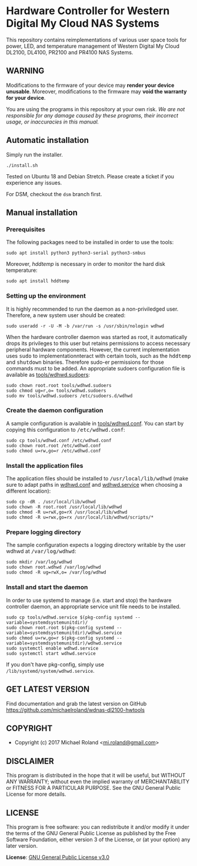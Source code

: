# Hardware Controller for Western Digital My Cloud NAS Systems

This repository contains reimplementations of various user space tools for power,
LED, and temperature management of Western Digital My Cloud DL2100, DL4100, PR2100 and PR4100 NAS Systems.

## WARNING

Modifications to the firmware of your device may **render your device unusable**.
Moreover, modifications to the firmware may **void the warranty for your device**.

You are using the programs in this repository at your own risk. _We are not
responsible for any damage caused by these programs, their incorrect usage, or
inaccuracies in this manual._

## Automatic installation

Simply run the installer.

    ./install.sh
    
Tested on Ubuntu 18 and Debian Stretch. Please create a ticket if you experience any issues.

For DSM, checkout the `dsm` branch first.

## Manual installation

### Prerequisites

The following packages need to be installed in order to use the tools:

    sudo apt install python3 python3-serial python3-smbus

Moreover, _hddtemp_ is necessary in order to monitor the hard disk temperature:

    sudo apt install hddtemp

### Setting up the environment

It is highly recommended to run the daemon as a non-priviledged user. Therefore, a
new system user should be created:

    sudo useradd -r -U -M -b /var/run -s /usr/sbin/nologin wdhwd

When the hardware controller daemon was started as root, it automatically drops its
privileges to this user but retains permissions to access necessary peripheral
hardware components. However, the current implementation uses <samp>sudo</samp> to
implementationnteract with certain tools, such as the <samp>hddtemp</samp> and
<samp>shutdown</samp> binaries. Therefore sudo-er permissions for those commands
must to be added. An appropriate sudoers configuration file is available as
[tools/wdhwd.sudoers](tools/wdhwd.sudoers):

    sudo chown root.root tools/wdhwd.sudoers
    sudo chmod ug=r,o= tools/wdhwd.sudoers
    sudo mv tools/wdhwd.sudoers /etc/sudoers.d/wdhwd

### Create the daemon configuration

A sample configuration is available in [tools/wdhwd.conf](tools/wdhwd.conf). You can
start by copying this configuration to <samp>/etc/wdhwd.conf</samp>:

    sudo cp tools/wdhwd.conf /etc/wdhwd.conf
    sudo chown root.root /etc/wdhwd.conf
    sudo chmod u=rw,go=r /etc/wdhwd.conf

### Install the application files

The application files should be installed to <samp>/usr/local/lib/wdhwd</samp> (make
sure to adapt paths in [wdhwd.conf](tools/wdhwd.conf) and [wdhwd.service](tools/wdhwd.service)
when choosing a different location):

    sudo cp -dR . /usr/local/lib/wdhwd
    sudo chown -R root.root /usr/local/lib/wdhwd
    sudo chmod -R u=rwX,go=rX /usr/local/lib/wdhwd
    sudo chmod -R u=rwx,go=rx /usr/local/lib/wdhwd/scripts/*

### Prepare logging directory

The sample configuration expects a logging directory writable by the user wdhwd at
<samp>/var/log/wdhwd</samp>:

    sudo mkdir /var/log/wdhwd
    sudo chown root.wdhwd /var/log/wdhwd
    sudo chmod -R ug=rwX,o= /var/log/wdhwd

### Install and start the daemon

In order to use systemd to manage (i.e. start and stop) the hardware controller
daemon, an appropriate service unit file needs to be installed.

    sudo cp tools/wdhwd.service $(pkg-config systemd --variable=systemdsystemunitdir)/
    sudo chown root.root $(pkg-config systemd --variable=systemdsystemunitdir)/wdhwd.service
    sudo chmod u=rw,go=r $(pkg-config systemd --variable=systemdsystemunitdir)/wdhwd.service
    sudo systemctl enable wdhwd.service
    sudo systemctl start wdhwd.service

If you don't have pkg-config, simply use `/lib/systemd/system/wdhwd.service`.

## GET LATEST VERSION

Find documentation and grab the latest version on GitHub
<https://github.com/michaelroland/wdnas-dl2100-hwtools>

## COPYRIGHT

- Copyright (c) 2017 Michael Roland <<mi.roland@gmail.com>>

## DISCLAIMER

This program is distributed in the hope that it will be useful,
but WITHOUT ANY WARRANTY; without even the implied warranty of
MERCHANTABILITY or FITNESS FOR A PARTICULAR PURPOSE. See the
GNU General Public License for more details.

## LICENSE

This program is free software: you can redistribute it and/or modify
it under the terms of the GNU General Public License as published by
the Free Software Foundation, either version 3 of the License, or
(at your option) any later version.

**License**: [GNU General Public License v3.0](https://www.gnu.org/licenses/gpl-3.0.txt)
